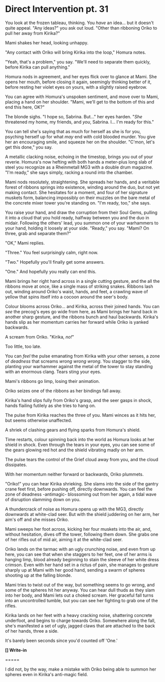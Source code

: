 # Direct Intervention pt. 31

You look at the frozen tableau, thinking. You *have* an idea... but it doesn't quite appeal. "Any ideas?" you ask out loud. "Other than ribboning Oriko to pull her away from Kirika?"

Mami shakes her head, looking unhappy.

"Any contact with Oriko will bring Kirika into the loop," Homura notes.

"Yeah, that's a problem," you say. "We'll need to separate them quickly, before Kirika can pull anything."

Homura nods in agreement, and her eyes flick over to glance at Mami. She opens her mouth, before closing it again, seemingly thinking better of it, before resting her violet eyes on yours, with a slightly raised eyebrow.

You can agree with Homura's unspoken sentiment, and move over to Mami, placing a hand on her shoulder. "Mami, we'll get to the bottom of this and end this here, OK?"

The blonde sighs. "I hope so, Sabrina. But..." her eyes harden. "*She* threatened my home, my friends, and *you*, Sabrina. I... I'm ready for this."

You can tell she's saying that as much for herself as she is for you, psyching herself up for what *may* end with cold blooded murder. You give her an encouraging smile, and squeeze her on the shoulder. "C'mon, let's get this done," you say.

A metallic clacking noise, echoing in the timestop, brings you out of your reverie. Homura's now hefting with both hands a meter-plus long slab of steel you recognize as a Rheinmetall MG3 with a double drum magazine. "I'm ready," she says simply, racking a round into the chamber.

Mami nods resolutely, straightening. She spreads her hands, and a veritable forest of ribbons springs into existence, winding around the duo, but not yet making contact. She hesitates for a moment, and four of her signature muskets form, balancing impossibly on their muzzles on the bare metal of the concrete mixer tower you're standing on. "I'm ready, too," she says.

You raise your hand, and draw the corruption from their Soul Gems, pulling it into a cloud that you hold ready, halfway between you and the duo in midair. Following the others' lead, you summon one of your warhammers to your hand, holding it loosely at your side. "Ready," you say. "Mami? On three, grab and separate them?"

"OK," Mami replies.

"Three." You feel surprisingly calm, right now.

"Two." Hopefully you'll finally get some answers.

"One." And hopefully you really can end this.

Mami brings her right hand across in a single cutting gesture, and the all the ribbons move at once, like a single mass of striking snakes. Ribbons lash out, winding around Oriko's waist, hands, and feet, a crawling wave of yellow that spins itself into a cocoon around the seer's body.

Colour blooms across Oriko... and Kirika, across their joined hands. You can *see* the precog's eyes go wide from here, as Mami brings her hand back in another sharp gesture, and the ribbons bunch and haul backwards. Kirika's hands slip as her momentum carries her forward while Oriko is yanked backwards.

A scream from Oriko. "Kirika, *no!*"

Too little, too late.

You can *feel* the pulse emanating from Kirika with your other senses, a zone of *deadness* that screams *wrong wrong wrong*. You stagger to the side, planting your warhammer against the metal of the tower to stay standing with an enormous clang. Tears sting your eyes.

Mami's ribbons go limp, losing their animation.

Oriko seizes one of the ribbons as her bindings fall away.

Kirika's hand slips fully from Oriko's grasp, and the seer gasps in shock, hands flailing futilely as she tries to hang on.

The pulse from Kirika reaches the three of you. Mami winces as it hits her, but seems otherwise unaffected.

A shriek of clashing gears and flying sparks from Homura's shield.

Time restarts, colour spinning back into the world as Homura looks at her shield in shock. Even through the tears in your eyes, you can see some of the gears glowing red hot and the shield vibrating madly on her arm.

The pulse tears the control of the Grief cloud away from you, and the cloud dissipates.

With her momentum neither forward or backwards, Oriko plummets.

"Oriko!" you can hear Kirika shrieking. She slams into the side of the gantry crane feet first, before pushing off, directly downwards. You can feel the zone of deadness -antimagic- blossoming out from her again, a tidal wave of disruption slamming down on you.

A thundercrack of noise as Homura opens up with the MG3, directly downwards at white-clad seer. But with the shield juddering on her arm, her aim's off and she misses Oriko.

Mami sweeps her foot across, kicking her four muskets into the air, and, without hesitation, dives off the tower, following them down. She grabs one of her rifles out of mid air, aiming it at the white-clad seer.

Oriko lands on the tarmac with an ugly crunching noise, and even from up here, you can see that when she staggers to her feet, one of her arms is hanging limp, blood already beginning to stain the sleeve of her white dress crimson. Even with her hand set in a rictus of pain, she manages to gesture sharply up at Mami with her good hand, sending a swarm of spheres shooting up at the falling blonde.

Mami tries to twist out of the way, but something seems to go wrong, and some of the spheres hit her anyway. You can hear dull thuds as they slam into her body, and Mami lets out a choked scream. Her graceful fall turns into an uncontrolled tumble, but you can see her fighting to grab one of the rifles.

Kirika lands on her feet with a heavy cracking noise, shattering concrete underfoot, and begins to charge towards Oriko. Somewhere along the fall, she's manifested a set of ugly, jagged claws that are attached to the back of her hands, three a side.

It's barely been seconds since you'd counted off 'One.'

**\[] Write-in**

\=====​

I did not, by the way, make a mistake with Oriko being able to summon her spheres even in Kirika's anti-magic field.
